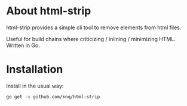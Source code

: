 # About html-strip

html-strip provides a simple cli tool to remove elements from html files.

Useful for build chains where criticizing / inlining / minimizing HTML. Written
in Go.

# Installation

Install in the usual way:

```sh
go get -u github.com/knq/html-strip
```
